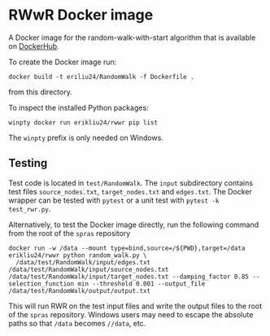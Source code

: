 # RWwR Docker image

A Docker image for the random-walk-with-start algorithm that is available on [DockerHub](https://hub.docker.com/repository/docker/erikliu24/rwwr).

To create the Docker image run:
```
docker build -t eriliu24/RandomWalk -f Dockerfile .
```
from this directory.

To inspect the installed Python packages:
```
winpty docker run erikliu24/rwwr pip list
```
The `winpty` prefix is only needed on Windows.

## Testing
Test code is located in `test/RandomWalk`.
The `input` subdirectory contains test files `source_nodes.txt`, `target_nodes.txt` and `edges.txt`.
The Docker wrapper can be tested with `pytest` or a unit test with `pytest -k test_rwr.py`.

Alternatively, to test the Docker image directly, run the following command from the root of the `spras` repository
```
docker run -w /data --mount type=bind,source=/${PWD},target=/data erikliu24/rwwr python random_walk.py \
  /data/test/RandomWalk/input/edges.txt /data/test/RandomWalk/input/source_nodes.txt /data/test/RandomWalk/input/target_nodes.txt --damping_factor 0.85 --selection_function min --threshold 0.001 --output_file /data/test/RandomWalk/output/output.txt
```
This will run RWR on the test input files and write the output files to the root of the `spras` repository.
Windows users may need to escape the absolute paths so that `/data` becomes `//data`, etc.

